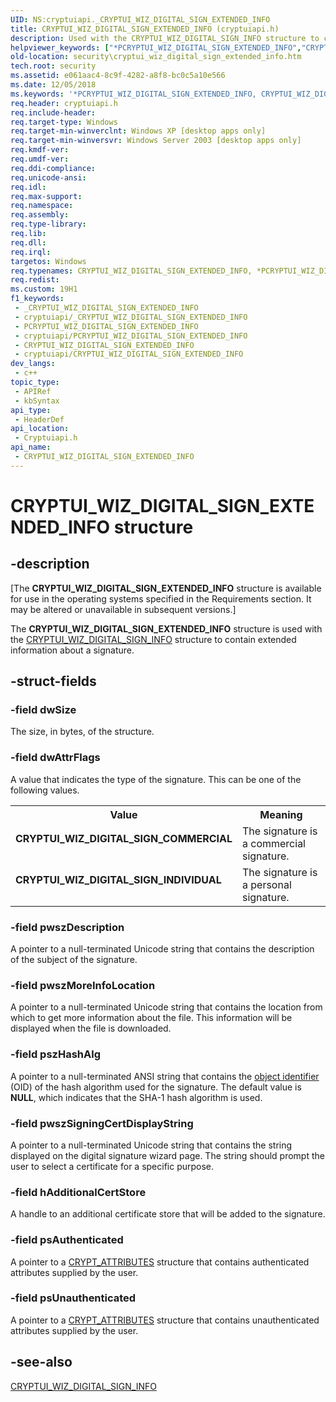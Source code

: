 ```yaml
---
UID: NS:cryptuiapi._CRYPTUI_WIZ_DIGITAL_SIGN_EXTENDED_INFO
title: CRYPTUI_WIZ_DIGITAL_SIGN_EXTENDED_INFO (cryptuiapi.h)
description: Used with the CRYPTUI_WIZ_DIGITAL_SIGN_INFO structure to contain extended information about a signature.
helpviewer_keywords: ["*PCRYPTUI_WIZ_DIGITAL_SIGN_EXTENDED_INFO","CRYPTUI_WIZ_DIGITAL_SIGN_COMMERCIAL","CRYPTUI_WIZ_DIGITAL_SIGN_EXTENDED_INFO","CRYPTUI_WIZ_DIGITAL_SIGN_EXTENDED_INFO structure [Security]","CRYPTUI_WIZ_DIGITAL_SIGN_INDIVIDUAL","PCRYPTUI_WIZ_DIGITAL_SIGN_EXTENDED_INFO","PCRYPTUI_WIZ_DIGITAL_SIGN_EXTENDED_INFO structure pointer [Security]","cryptuiapi/CRYPTUI_WIZ_DIGITAL_SIGN_EXTENDED_INFO","cryptuiapi/PCRYPTUI_WIZ_DIGITAL_SIGN_EXTENDED_INFO","security.cryptui_wiz_digital_sign_extended_info"]
old-location: security\cryptui_wiz_digital_sign_extended_info.htm
tech.root: security
ms.assetid: e061aac4-8c9f-4282-a8f8-bc0c5a10e566
ms.date: 12/05/2018
ms.keywords: '*PCRYPTUI_WIZ_DIGITAL_SIGN_EXTENDED_INFO, CRYPTUI_WIZ_DIGITAL_SIGN_COMMERCIAL, CRYPTUI_WIZ_DIGITAL_SIGN_EXTENDED_INFO, CRYPTUI_WIZ_DIGITAL_SIGN_EXTENDED_INFO structure [Security], CRYPTUI_WIZ_DIGITAL_SIGN_INDIVIDUAL, PCRYPTUI_WIZ_DIGITAL_SIGN_EXTENDED_INFO, PCRYPTUI_WIZ_DIGITAL_SIGN_EXTENDED_INFO structure pointer [Security], cryptuiapi/CRYPTUI_WIZ_DIGITAL_SIGN_EXTENDED_INFO, cryptuiapi/PCRYPTUI_WIZ_DIGITAL_SIGN_EXTENDED_INFO, security.cryptui_wiz_digital_sign_extended_info'
req.header: cryptuiapi.h
req.include-header: 
req.target-type: Windows
req.target-min-winverclnt: Windows XP [desktop apps only]
req.target-min-winversvr: Windows Server 2003 [desktop apps only]
req.kmdf-ver: 
req.umdf-ver: 
req.ddi-compliance: 
req.unicode-ansi: 
req.idl: 
req.max-support: 
req.namespace: 
req.assembly: 
req.type-library: 
req.lib: 
req.dll: 
req.irql: 
targetos: Windows
req.typenames: CRYPTUI_WIZ_DIGITAL_SIGN_EXTENDED_INFO, *PCRYPTUI_WIZ_DIGITAL_SIGN_EXTENDED_INFO
req.redist: 
ms.custom: 19H1
f1_keywords:
 - _CRYPTUI_WIZ_DIGITAL_SIGN_EXTENDED_INFO
 - cryptuiapi/_CRYPTUI_WIZ_DIGITAL_SIGN_EXTENDED_INFO
 - PCRYPTUI_WIZ_DIGITAL_SIGN_EXTENDED_INFO
 - cryptuiapi/PCRYPTUI_WIZ_DIGITAL_SIGN_EXTENDED_INFO
 - CRYPTUI_WIZ_DIGITAL_SIGN_EXTENDED_INFO
 - cryptuiapi/CRYPTUI_WIZ_DIGITAL_SIGN_EXTENDED_INFO
dev_langs:
 - c++
topic_type:
 - APIRef
 - kbSyntax
api_type:
 - HeaderDef
api_location:
 - Cryptuiapi.h
api_name:
 - CRYPTUI_WIZ_DIGITAL_SIGN_EXTENDED_INFO
---
```


# CRYPTUI_WIZ_DIGITAL_SIGN_EXTENDED_INFO structure


## -description

<p class="CCE_Message">[The  <b>CRYPTUI_WIZ_DIGITAL_SIGN_EXTENDED_INFO</b> structure is available for use in the operating systems specified in the Requirements section. It may be altered or unavailable in subsequent versions.]

The <b>CRYPTUI_WIZ_DIGITAL_SIGN_EXTENDED_INFO</b> structure is used with the <a href="/windows/win32/api/cryptuiapi/ns-cryptuiapi-cryptui_wiz_digital_sign_info">CRYPTUI_WIZ_DIGITAL_SIGN_INFO</a> structure to contain extended information about a signature.

## -struct-fields

### -field dwSize

The size, in bytes, of the structure.

### -field dwAttrFlags

A value that indicates the type of the signature. This can be one of the following values.

<table>
<tr>
<th>Value</th>
<th>Meaning</th>
</tr>
<tr>
<td width="40%"><a id="CRYPTUI_WIZ_DIGITAL_SIGN_COMMERCIAL"></a><a id="cryptui_wiz_digital_sign_commercial"></a><dl>
<dt><b>CRYPTUI_WIZ_DIGITAL_SIGN_COMMERCIAL</b></dt>
</dl>
</td>
<td width="60%">
The signature is a commercial signature.

</td>
</tr>
<tr>
<td width="40%"><a id="CRYPTUI_WIZ_DIGITAL_SIGN_INDIVIDUAL"></a><a id="cryptui_wiz_digital_sign_individual"></a><dl>
<dt><b>CRYPTUI_WIZ_DIGITAL_SIGN_INDIVIDUAL</b></dt>
</dl>
</td>
<td width="60%">
The signature is a personal signature.

</td>
</tr>
</table>

### -field pwszDescription

A pointer to a null-terminated Unicode string that contains the description of the subject of the signature.

### -field pwszMoreInfoLocation

A pointer to a null-terminated Unicode string that contains the location from which to get more information about the file. This information will be displayed when the file is downloaded.

### -field pszHashAlg

A pointer to a null-terminated ANSI string that contains the <a href="/windows/desktop/SecGloss/o-gly">object identifier</a> (OID) of the hash algorithm used for the signature. The default value is <b>NULL</b>, which indicates that the SHA-1 hash algorithm is used.

### -field pwszSigningCertDisplayString

A pointer to a null-terminated Unicode string that contains the string displayed on the digital signature wizard page. The string should prompt the user to select a certificate for a specific purpose.

### -field hAdditionalCertStore

A handle to an additional certificate store that will be added to the signature.

### -field psAuthenticated

A pointer to a <a href="/windows/desktop/api/wincrypt/ns-wincrypt-crypt_attributes">CRYPT_ATTRIBUTES</a> structure that contains authenticated attributes supplied by the user.

### -field psUnauthenticated

A pointer to a <a href="/windows/desktop/api/wincrypt/ns-wincrypt-crypt_attributes">CRYPT_ATTRIBUTES</a> structure that contains unauthenticated attributes supplied by the user.

## -see-also

<a href="/windows/win32/api/cryptuiapi/ns-cryptuiapi-cryptui_wiz_digital_sign_info">CRYPTUI_WIZ_DIGITAL_SIGN_INFO</a>